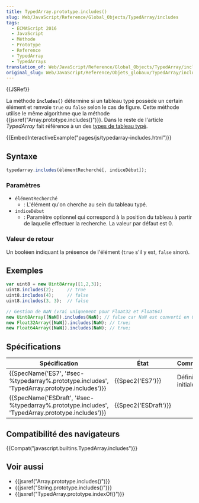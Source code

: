 ```yaml
---
title: TypedArray.prototype.includes()
slug: Web/JavaScript/Reference/Global_Objects/TypedArray/includes
tags:
  - ECMAScript 2016
  - JavaScript
  - Méthode
  - Prototype
  - Reference
  - TypedArray
  - TypedArrays
translation_of: Web/JavaScript/Reference/Global_Objects/TypedArray/includes
original_slug: Web/JavaScript/Reference/Objets_globaux/TypedArray/includes
---
```

{{JSRef}}

La méthode **`includes()`** détermine si un tableau typé possède un certain élément et renvoie `true` ou `false` selon le cas de figure. Cette méthode utilise le même algorithme que la méthode {{jsxref("Array.prototype.includes()")}}. Dans le reste de l'article _TypedArray_ fait référence à un des [types de tableau typé](/fr/docs/Web/JavaScript/Reference/Objets_globaux/TypedArray#Les_objets_TypedArray).

{{EmbedInteractiveExample("pages/js/typedarray-includes.html")}}

## Syntaxe

```js
typedarray.includes(élémentRecherché[, indiceDébut]);
```

### Paramètres

- `élémentRecherché`
  - : L'élément qu'on cherche au sein du tableau typé.
- `indiceDébut`
  - : Paramètre optionnel qui correspond à la position du tableau à partir de laquelle effectuer la recherche. La valeur par défaut est 0.

### Valeur de retour

Un booléen indiquant la présence de l'élément (`true` s'il y est, `false` sinon).

## Exemples

```js
var uint8 = new Uint8Array([1,2,3]);
uint8.includes(2);     // true
uint8.includes(4);     // false
uint8.includes(3, 3);  // false

// Gestion de NaN (vrai uniquement pour Float32 et Float64)
new Uint8Array([NaN]).includes(NaN); // false car NaN est converti en 0 par le constructeur
new Float32Array([NaN]).includes(NaN); // true;
new Float64Array([NaN]).includes(NaN); // true;
```

## Spécifications

| Spécification                                                                                                                    | État                         | Commentaires         |
| -------------------------------------------------------------------------------------------------------------------------------- | ---------------------------- | -------------------- |
| {{SpecName('ES7', '#sec-%typedarray%.prototype.includes', 'TypedArray.prototype.includes')}}     | {{Spec2('ES7')}}         | Définition initiale. |
| {{SpecName('ESDraft', '#sec-%typedarray%.prototype.includes', 'TypedArray.prototype.includes')}} | {{Spec2('ESDraft')}} |                      |

## Compatibilité des navigateurs

{{Compat("javascript.builtins.TypedArray.includes")}}

## Voir aussi

- {{jsxref("Array.prototype.includes()")}}
- {{jsxref("String.prototype.includes()")}}
- {{jsxref("TypedArray.prototype.indexOf()")}}
